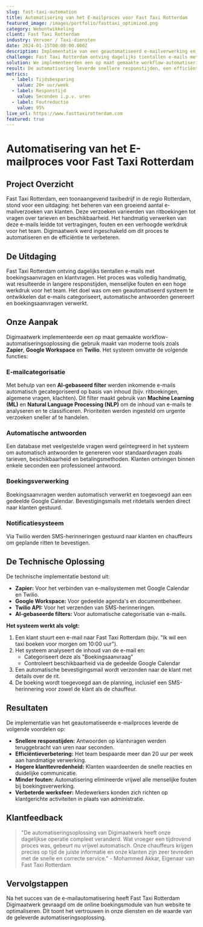 ```yaml
---
slug: fast-taxi-automation
title: Automatisering van het E-mailproces voor Fast Taxi Rotterdam
featured_image: /images/portfolio/fasttaxi_optimized.png
category: Webontwikkeling
client: Fast Taxi Rotterdam
industry: Vervoer / Taxi-diensten
date: 2024-01-15T00:00:00.000Z
description: Implementatie van een geautomatiseerd e-mailverwerking en boekingssysteem dat responstijden verkort en de efficiëntie van het taxibedrijf aanzienlijk verbetert.
challenge: Fast Taxi Rotterdam ontving dagelijks tientallen e-mails met boekingsaanvragen en klantvragen. Het handmatige proces leidde tot langere responstijden, menselijke fouten en een hoge werkdruk voor het team.
solution: We implementeerden een op maat gemaakte workflow-automatiseringsoplossing die gebruik maakt van Zapier, Google Workspace en Twilio voor het categoriseren van e-mails, genereren van automatische antwoorden en verwerken van boekingen.
result: De automatisering leverde snellere responstijden, een efficiëntieverbetering van 20+ uur per week, hogere klanttevredenheid en een aanzienlijke reductie van boekingsfouten op.
metrics:
  - label: Tijdsbesparing
    value: 20+ uur/week
  - label: Responstijd
    value: Seconden i.p.v. uren
  - label: Foutreductie
    value: 95%
live_url: https://www.fasttaxirotterdam.com
featured: true
---
```


# Automatisering van het E-mailproces voor Fast Taxi Rotterdam

## Project Overzicht

Fast Taxi Rotterdam, een toonaangevend taxibedrijf in de regio Rotterdam, stond voor een uitdaging: het beheren van een groeiend aantal e-mailverzoeken van klanten. Deze verzoeken varieerden van ritboekingen tot vragen over tarieven en beschikbaarheid. Het handmatig verwerken van deze e-mails leidde tot vertragingen, fouten en een verhoogde werkdruk voor het team. Digimaatwerk werd ingeschakeld om dit proces te automatiseren en de efficiëntie te verbeteren.

## De Uitdaging

Fast Taxi Rotterdam ontving dagelijks tientallen e-mails met boekingsaanvragen en klantvragen. Het proces was volledig handmatig, wat resulteerde in langere responstijden, menselijke fouten en een hoge werkdruk voor het team. Het doel was om een geautomatiseerd systeem te ontwikkelen dat e-mails categoriseert, automatische antwoorden genereert en boekingsaanvragen verwerkt.

## Onze Aanpak

Digimaatwerk implementeerde een op maat gemaakte workflow-automatiseringsoplossing die gebruik maakt van moderne tools zoals **Zapier**, **Google Workspace** en **Twilio**. Het systeem omvatte de volgende functies:

### **E-mailcategorisatie**
Met behulp van een **AI-gebaseerd filter** werden inkomende e-mails automatisch gecategoriseerd op basis van inhoud (bijv. ritboekingen, algemene vragen, klachten). Dit filter maakt gebruik van **Machine Learning (ML)** en **Natural Language Processing (NLP)** om de inhoud van e-mails te analyseren en te classificeren. Prioriteiten werden ingesteld om urgente verzoeken sneller af te handelen.

### **Automatische antwoorden**
Een database met veelgestelde vragen werd geïntegreerd in het systeem om automatisch antwoorden te genereren voor standaardvragen zoals tarieven, beschikbaarheid en betalingsmethoden. Klanten ontvingen binnen enkele seconden een professioneel antwoord.

### **Boekingsverwerking**
Boekingsaanvragen werden automatisch verwerkt en toegevoegd aan een gedeelde Google Calendar. Bevestigingsmails met ritdetails werden direct naar klanten gestuurd.

### **Notificatiesysteem**
Via Twilio werden SMS-herinneringen gestuurd naar klanten en chauffeurs om geplande ritten te bevestigen.

## De Technische Oplossing

De technische implementatie bestond uit:

- **Zapier:** Voor het verbinden van e-mailsystemen met Google Calendar en Twilio.
- **Google Workspace:** Voor gedeelde agenda's en documentbeheer.
- **Twilio API:** Voor het verzenden van SMS-herinneringen.
- **AI-gebaseerde filters:** Voor automatische categorisatie van e-mails.

**Het systeem werkt als volgt:**

1. Een klant stuurt een e-mail naar Fast Taxi Rotterdam (bijv. "Ik wil een taxi boeken voor morgen om 10:00 uur").
2. Het systeem analyseert de inhoud van de e-mail en:
   * Categoriseert deze als "Boekingsaanvraag"
   * Controleert beschikbaarheid via de gedeelde Google Calendar
3. Een automatische bevestigingsmail wordt verzonden naar de klant met details over de rit.
4. De boeking wordt toegevoegd aan de planning, inclusief een SMS-herinnering voor zowel de klant als de chauffeur.

## Resultaten

De implementatie van het geautomatiseerde e-mailproces leverde de volgende voordelen op:

- **Snellere responstijden:** Antwoorden op klantvragen werden teruggebracht van uren naar seconden.
- **Efficiëntieverbetering:** Het team bespaarde meer dan 20 uur per week aan handmatige verwerking.
- **Hogere klanttevredenheid:** Klanten waardeerden de snelle reacties en duidelijke communicatie.
- **Minder fouten:** Automatisering elimineerde vrijwel alle menselijke fouten bij boekingsverwerking.
- **Verbeterde werksfeer:** Medewerkers konden zich richten op klantgerichte activiteiten in plaats van administratie.

## Klantfeedback

> "De automatiseringsoplossing van Digimaatwerk heeft onze dagelijkse operatie compleet veranderd. Wat vroeger een tijdrovend proces was, gebeurt nu vrijwel automatisch. Onze chauffeurs krijgen precies op tijd de juiste informatie en onze klanten zijn zeer tevreden met de snelle en correcte service." - Mohammed Akkar, Eigenaar van Fast Taxi Rotterdam

## Vervolgstappen

Na het succes van de e-mailautomatisering heeft Fast Taxi Rotterdam Digimaatwerk gevraagd om de online boekingsmodule van hun website te optimaliseren. Dit toont het vertrouwen in onze diensten en de waarde van de geleverde automatiseringsoplossing.